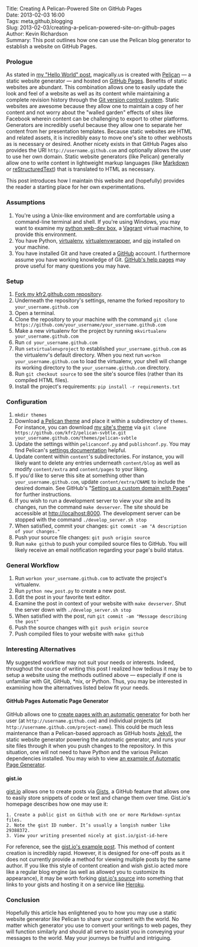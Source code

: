 Title: Creating A Pelican-Powered Site on GitHub Pages  
Date: 2013-02-03 16:00  
Tags: meta,github,blogging  
Slug: 2013-02-03/creating-a-pelican-powered-site-on-github-pages  
Author: Kevin Richardson  
Summary: This post outlines how one can use the Pelican blog generator to establish a website on GitHub Pages.  


### Prologue
As stated in [my "Hello World" post](http://magically.us/2013-01-01/hello-world.html), magically.us is created with [Pelican](http://blog.getpelican.com/) &mdash; a static website generator &mdash; and hosted on [GitHub Pages](http://pages.github.com/). Benefits of static websites are abundant. This combination allows one to easily update the look and feel of a website as well as its content while maintaining a complete revision history through the [Git version control system](http://git-scm.com/). Static websites are awesome because they allow one to maintain a copy of her content and not worry about the "walled garden" effects of sites like Facebook wherein content can be challenging to export to other platforms. Generators are incredibly useful because they allow one to separate her content from her presentation templates. Because static websites are HTML and related assets, it is incredibly easy to move one's site to other webhosts as is necessary or desired. Another nicety exists in that GitHub Pages also provides the URI `http://username.github.com` and optionally allows the user to use her own domain. Static website generators (like Pelican) generally allow one to write content in lightweight markup languages (like [Markdown](https://en.wikipedia.org/wiki/Markdown) or [reStructuredText](https://en.wikipedia.org/wiki/ReStructuredText)) that is translated to HTML as necessary.

This post introduces how I maintain this website and (hopefully) provides the reader a starting place for her own experimentations.


### Assumptions
1. You're using a Unix-like environment and are comfortable using a command-line terminal and shell. If you're using Windows, you may want to examine my [python web-dev box](https://github.com/kfr2/python-web-dev-box), a [Vagrant](http://vagrantup.com) virtual machine, to provide this environment.
2. You have Python, [virtualenv](http://www.virtualenv.org/en/latest/), [virtualenvwrapper](http://www.doughellmann.com/projects/virtualenvwrapper/), and [pip](http://pypi.python.org/pypi/pip) installed on your machine.
3. You have installed Git and have created a [GitHub](http://github.com) account. I furthermore assume you have working knowledge of Git. [GitHub's help pages](https://help.github.com/) may prove useful for many questions you may have.


### Setup
1. [Fork my kfr2.github.com repository](https://github.com/kfr2/kfr2.github.com/fork).
2. Underneath the repository's settings, rename the forked repository to `your_username.github.com`
3. Open a terminal.
4. Clone the repository to your machine with the command `git clone https://github.com/your_username/your_username.github.com`
5. Make a new virtualenv for the project by running `mkvirtualenv your_username.github.com`
6. Run `cd your_username.github.com`
7. Run `setvirtualenvproject` to established `your_username.github.com` as the virtualenv's default directory. When you next run `workon your_username.github.com` to load the virtualenv, your shell will change its working directory to the `your_username.github.com` directory.
8. Run `git checkout source` to see the site's source files (rather than its compiled HTML files).
9. Install the project's requirements:  `pip install -r requirements.txt`


### Configuration
1. `mkdir themes`
2. Download [a Pelican theme](https://github.com/getpelican/pelican-themes) and place it within a subdirectory of `themes`. For instance, you can download [my site's theme](https://github.com/kfr2/pelican-svbtle) via `git clone https://github.com/kfr2/pelican-svbtle.git your_username.github.com/themes/pelican-svbtle`
3. Update the settings within `pelicanconf.py` and `publishconf.py`. You may find Pelican's [settings documentation](http://docs.getpelican.com/en/3.1.1/settings.html) helpful.
4. Update content within `content`'s subdirectories. For instance, you will likely want to delete any entries underneath `content/blog` as well as modify `content/extra` and `content/pages` to your liking.
5. If you'd like to serve this site at something other than `your_username.github.com`, update `content/extra/CNAME` to include the desired domain. See GitHub's "[Setting up a custom domain with Pages](https://help.github.com/articles/setting-up-a-custom-domain-with-pages)" for further instructions.
6. If you wish to run a development server to view your site and its changes, run the command `make devserver`. The site should be accessible at [http://localhost:8000](http://localhost:8000). The development server can be stopped with the command `./develop_server.sh stop`
7. When satisfied, commit your changes: `git commit -am "A description of your changes."`
8. Push your source file changes: `git push origin source`
9. Run `make github` to push your compiled source files to GitHub. You will likely receive an email notification regarding your page's build status.


### General Workflow
1. Run `workon your_username.github.com` to activate the project's virtualenv.
2. Run `python new_post.py` to create a new post.
3. Edit the post in your favorite text editor.
4. Examine the post in context of your website with `make devserver`. Shut the server down with `./develop_server.sh stop`
5. When satisfied with the post, run `git commit -am "Message describing the post"`
6. Push the source changes with `git push origin source`
7. Push compiled files to your website with `make github`


### Interesting Alternatives
My suggested workflow may not suit your needs or interests. Indeed, throughout the course of writing this post I realized how tedious it may be to setup a website using the methods outlined above &mdash; especially if one is unfamiliar with Git, GitHub, *nix, or Python. Thus, you may be interested in examining how the alternatives listed below fit your needs.

#### GitHub Pages Automatic Page Generator
GitHub allows one to [create pages with an automatic generator](https://help.github.com/articles/creating-pages-with-the-automatic-generator) for both her user (at `http://username.github.com`) and individual projects (at `http://username.github.com/project-name`). This could be much less maintenance than a Pelican-based approach as GitHub hosts [Jekyll](https://github.com/mojombo/jekyll), the static website generator powering the automatic generator, and runs your site files through it when you push changes to the repository. In this situation, one will not need to have Python and the various Pelican dependencies installed. You may wish to view [an example of Automatic Page Generator](http://magically.us/apg-test/).

#### gist.io
[gist.io](http://gist.io) allows one to create posts via [Gists](https://gist.github.com/), a GitHub feature that allows one to easily store snippets of code or text and change them over time. Gist.io's homepage describes how one may use it:

	1. Create a public gist on Github with one or more Markdown-syntax files.
	2. Note the gist ID number. It’s usually a longish number like 29388372.
	3. View your writing presented nicely at gist.io/gist-id-here
	
For reference, see the [gist.io's example post](http://gist.io/3135754). This method of content creation is incredibly rapid. However, it is designed for one-off posts as it does not currently provide a method for viewing multiple posts by the same author. If you like this style of content creation and wish gist.io acted more like a regular blog engine (as well as allowed you to customize its appearance), it may be worth forking [gist.io's source](https://github.com/idan/gistio) into something that links to your gists and hosting it on a service like [Heroku](http://heroku.com).


### Conclusion
Hopefully this article has enlightened you to how you may use a static website generator like Pelican to share your content with the world. No matter which generator you use to convert your writings to web pages, they will function similarly and should all serve to assist you in conveying your messages to the world. May your journeys be fruitful and intriguing.
